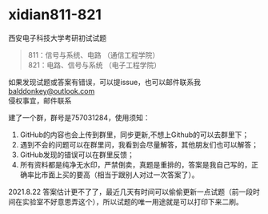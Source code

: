 # xidian811-821
西安电子科技大学考研初试试题  
>811：信号与系统、电路  （通信工程学院）  
821：电路、信号与系统  （电子工程学院）  


如果发现试题或答案有错误，可以提issue，也可以邮件联系我 balddonkey@outlook.com  
侵权事宜，邮件联系

建了一个群，群号是757031284，使用须知：
1. GitHub的内容也会上传到群里，同步更新,不想上Github的可以去群里下；  
2. 遇到不会的问题可以在群里问，我看到会尽量解答，其他朋友们也可以解答；  
3. GitHub发现的错误可以在群里反馈；  
4. 所有资料都是纯净无水印，严禁倒卖，真题是重排的，答案是我自己写的，正确率比市面上买的要高（相当于跟别人对过一次答案了）。

2021.8.22
答案估计更不了了，最近几天有时间可以偷偷更新一点试题（前一段时间在实验室不好意思弄这个），所以试题的唯一用途就是可以打印下来二刷。
